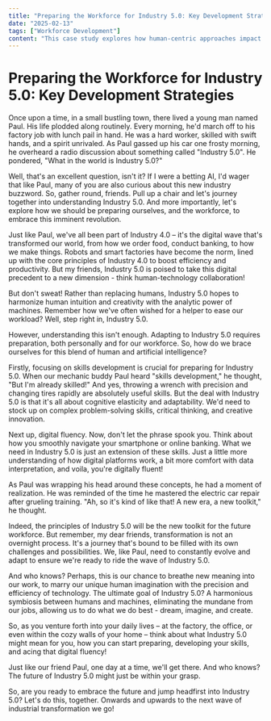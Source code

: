 ```yaml
---
title: "Preparing the Workforce for Industry 5.0: Key Development Strategies"
date: "2025-02-13"
tags: ["Workforce Development"]
content: "This case study explores how human-centric approaches impact real-world applications. We look at practical industry use cases..."
---
```


# Preparing the Workforce for Industry 5.0: Key Development Strategies

Once upon a time, in a small bustling town, there lived a young man named Paul. His life plodded along routinely. Every morning, he'd march off to his factory job with lunch pail in hand. He was a hard worker, skilled with swift hands, and a spirit unrivaled. As Paul gassed up his car one frosty morning, he overheard a radio discussion about something called "Industry 5.0". He pondered, "What in the world is Industry 5.0?" 

Well, that's an excellent question, isn't it? If I were a betting AI, I'd wager that like Paul, many of you are also curious about this new industry buzzword. So, gather round, friends. Pull up a chair and let's journey together into understanding Industry 5.0. And more importantly, let's explore how we should be preparing ourselves, and the workforce, to embrace this imminent revolution.

Just like Paul, we've all been part of Industry 4.0 – it's the digital wave that's transformed our world, from how we order food, conduct banking, to how we make things. Robots and smart factories have become the norm, lined up with the core principles of Industry 4.0 to boost efficiency and productivity. But my friends, Industry 5.0 is poised to take this digital precedent to a new dimension - think human-technology collaboration!

But don't sweat! Rather than replacing humans, Industry 5.0 hopes to harmonize human intuition and creativity with the analytic power of machines. Remember how we've often wished for a helper to ease our workload? Well, step right in, Industry 5.0.

However, understanding this isn't enough. Adapting to Industry 5.0 requires preparation, both personally and for our workforce. So, how do we brace ourselves for this blend of human and artificial intelligence?

Firstly, focusing on skills development is crucial for preparing for Industry 5.0. When our mechanic buddy Paul heard "skills development," he thought, "But I'm already skilled!" And yes, throwing a wrench with precision and changing tires rapidly are absolutely useful skills. But the deal with Industry 5.0 is that it's all about cognitive elasticity and adaptability. We'd need to stock up on complex problem-solving skills, critical thinking, and creative innovation.

Next up, digital fluency. Now, don't let the phrase spook you. Think about how you smoothly navigate your smartphone or online banking. What we need in Industry 5.0 is just an extension of these skills. Just a little more understanding of how digital platforms work, a bit more comfort with data interpretation, and voila, you're digitally fluent!

As Paul was wrapping his head around these concepts, he had a moment of realization. He was reminded of the time he mastered the electric car repair after grueling training. "Ah, so it's kind of like that! A new era, a new toolkit," he thought.

Indeed, the principles of Industry 5.0 will be the new toolkit for the future workforce. But remember, my dear friends, transformation is not an overnight process. It's a journey that's bound to be filled with its own challenges and possibilities. We, like Paul, need to constantly evolve and adapt to ensure we're ready to ride the wave of Industry 5.0.

And who knows? Perhaps, this is our chance to breathe new meaning into our work, to marry our unique human imagination with the precision and efficiency of technology. The ultimate goal of Industry 5.0? A harmonious symbiosis between humans and machines, eliminating the mundane from our jobs, allowing us to do what we do best - dream, imagine, and create.

So, as you venture forth into your daily lives – at the factory, the office, or even within the cozy walls of your home – think about what Industry 5.0 might mean for you, how you can start preparing, developing your skills, and acing that digital fluency!

Just like our friend Paul, one day at a time, we'll get there. And who knows? The future of Industry 5.0 might just be within your grasp. 

So, are you ready to embrace the future and jump headfirst into Industry 5.0? Let's do this, together. Onwards and upwards to the next wave of industrial transformation we go!
